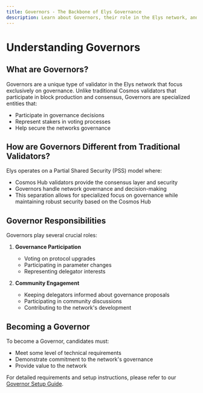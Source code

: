 ```yaml
---
title: Governors - The Backbone of Elys Governance
description: Learn about Governors, their role in the Elys network, and how they differ from traditional validators.
---
```


# Understanding Governors

## What are Governors?

Governors are a unique type of validator in the Elys network that focus exclusively on governance. Unlike traditional Cosmos validators that participate in block production and consensus, Governors are specialized entities that:
- Participate in governance decisions
- Represent stakers in voting processes
- Help secure the networks governance

## How are Governors Different from Traditional Validators?

Elys operates on a Partial Shared Security (PSS) model where:
- Cosmos Hub validators provide the consensus layer and security
- Governors handle network governance and decision-making
- This separation allows for specialized focus on governance while maintaining robust security based on the Cosmos Hub

## Governor Responsibilities

Governors play several crucial roles:
1. **Governance Participation**
   - Voting on protocol upgrades
   - Participating in parameter changes
   - Representing delegator interests

2. **Community Engagement**
   - Keeping delegators informed about governance proposals
   - Participating in community discussions
   - Contributing to the network's development

## Becoming a Governor

To become a Governor, candidates must:
- Meet some level of technical requirements
- Demonstrate commitment to the network's governance
- Provide value to the network

For detailed requirements and setup instructions, please refer to our [Governor Setup Guide](../4.technical/governors).